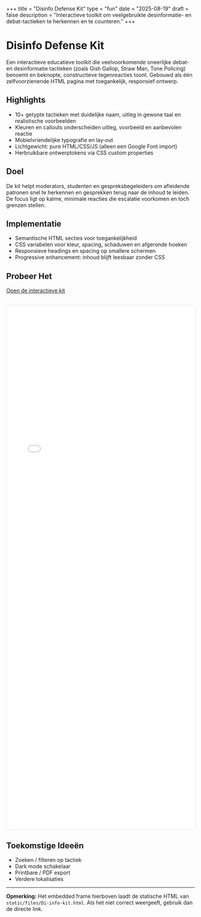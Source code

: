 +++
title = "Disinfo Defense Kit"
type = "fun"
date = "2025-08-19"
draft = false
description = "Interactieve toolkit om veelgebruikte desinformatie- en debat-tactieken te herkennen en te counteren."
+++

# Disinfo Defense Kit

Een interactieve educatieve toolkit die veelvoorkomende oneerlijke debat- en desinformatie tactieken (zoals Gish Gallop, Straw Man, Tone Policing) benoemt en beknopte, constructieve tegenreacties toont. Gebouwd als één zelfvoorzienende HTML pagina met toegankelijk, responsief ontwerp.

## Highlights
- 10+ getypte tactieken met duidelijke naam, uitleg in gewone taal en realistische voorbeelden
- Kleuren en callouts onderscheiden uitleg, voorbeeld en aanbevolen reactie
- Mobielvriendelijke typografie en lay‑out
- Lichtgewicht: pure HTML/CSS/JS (alleen een Google Font import)
- Herbruikbare ontwerptokens via CSS custom properties

## Doel
De kit helpt moderators, studenten en gespreksbegeleiders om afleidende patronen snel te herkennen en gesprekken terug naar de inhoud te leiden. De focus ligt op kalme, minimale reacties die escalatie voorkomen en toch grenzen stellen.

## Implementatie
- Semantische HTML secties voor toegankelijkheid
- CSS variabelen voor kleur, spacing, schaduwen en afgeronde hoeken
- Responsieve headings en spacing op smallere schermen
- Progressive enhancement: inhoud blijft leesbaar zonder CSS

## Probeer Het
[Open de interactieve kit](/files/Di-info-kit.html)

<iframe src="/files/Di-info-kit.html" title="Disinfo Defense Kit" style="width:100%;height:1400px;border:1px solid #e2e8f0;border-radius:8px;margin-top:1rem;"></iframe>

## Toekomstige Ideeën
- Zoeken / filteren op tactiek
- Dark mode schakelaar
- Printbare / PDF export
- Verdere lokalisaties

---
**Opmerking:** Het embedded frame hierboven laadt de statische HTML van `static/files/Di-info-kit.html`. Als het niet correct weergeeft, gebruik dan de directe link.
